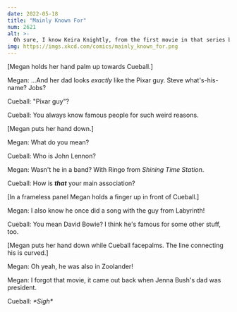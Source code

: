 ```yaml
---
date: 2022-05-18
title: "Mainly Known For"
num: 2621
alt: >-
  Oh sure, I know Keira Knightly, from the first movie in that series by The Land Before Time producer. You know, the franchise with the guy from Jurassic Park and Ghostwriter, and script work by Billie Lourd's mom?
img: https://imgs.xkcd.com/comics/mainly_known_for.png
---
```

[Megan holds her hand palm up towards Cueball.]

Megan: ...And her dad looks *exactly* like the Pixar guy. Steve what's-his-name? Jobs?

Cueball: "Pixar guy"?

Cueball: You always know famous people for such weird reasons.

[Megan puts her hand down.]

Megan: What do you mean?

Cueball: Who is John Lennon?

Megan: Wasn't he in a band? With Ringo from *Shining Time Station*.

Cueball: How is ***that*** your main association?

[In a frameless panel Megan holds a finger up in front of Cueball.]

Megan: I also know he once did a song with the guy from Labyrinth!

Cueball: You mean David Bowie? I think he's famous for some other stuff, too.

[Megan puts her hand down while Cueball facepalms. The line connecting his is curved.]

Megan: Oh yeah, he was also in Zoolander!

Megan: I forgot that movie, it came out back when Jenna Bush's dad was president.

Cueball: *\*Sigh\**